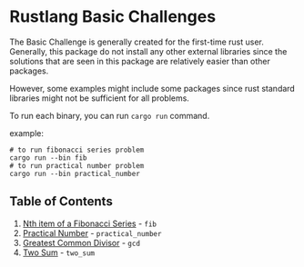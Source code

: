 # Rustlang Basic Challenges

The Basic Challenge is generally created for the first-time rust user. Generally,
this package do not install any other external libraries since the solutions
that are seen in this package are relatively easier than other packages.

However, some examples might include some packages since rust standard libraries
might not be sufficient for all problems.

To run each binary, you can run `cargo run` command.

example:

```shell
# to run fibonacci series problem
cargo run --bin fib
# to run practical number problem
cargo run --bin practical_number
```

## Table of Contents

1. [Nth item of a Fibonacci Series](./fib.rs) - `fib`
2. [Practical Number](./practical_number.rs) - `practical_number`
3. [Greatest Common Divisor](./gcd.rs) - `gcd`
4. [Two Sum](./two_sum.rs) - `two_sum`
